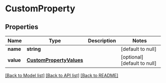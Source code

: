 # CustomProperty

## Properties
Name | Type | Description | Notes
------------ | ------------- | ------------- | -------------
**name** | **string** |  | [default to null]
**value** | [**CustomPropertyValues**](CustomPropertyValues.md) |  | [optional] [default to null]

[[Back to Model list]](../README.md#documentation-for-models) [[Back to API list]](../README.md#documentation-for-api-endpoints) [[Back to README]](../README.md)


